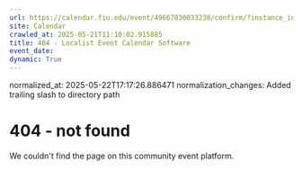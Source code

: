 ```yaml
---
url: https://calendar.fiu.edu/event/49667030033238/confirm/?instance_id=49667030036311&return=https%3A%2F%2Fcalendar.fiu.edu%2F
site: Calendar
crawled_at: 2025-05-21T11:10:02.915885
title: 404 - Localist Event Calendar Software
event_date: 
dynamic: True
---
```

normalized_at: 2025-05-22T17:17:26.886471
normalization_changes: Added trailing slash to directory path

# 404 - not found
We couldn't find the page on this community event platform.
